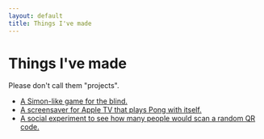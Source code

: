 ```yaml
---
layout: default
title: Things I've made
---
```

# Things I've made
Please don't call them "projects".

* [A Simon-like game for the blind.](https://apps.apple.com/us/app/soundmon/id1460085645?mt=8)
* [A screensaver for Apple TV that plays Pong with itself.](https://apps.apple.com/us/app/pong-screensaver/id1448061396)
* [A social experiment to see how many people would scan a random QR code.](https://youscannedit.com)